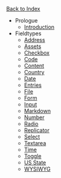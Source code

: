 <a href="/{{version}}" class="rounded-full bg-charcoal-darker text-charcoal-lighter text-center text-sm font-bold hover:text-charcoal-lightest w-full px-4 py-1 block">Back to Index</a>

- Prologue
    - [Introduction](/{{version}}/fieldtypes/introduction)
- Fieldtypes
    - [Address](/{{version}}/fieldtypes/address)
    - [Assets](/{{version}}/fieldtypes/assets)
    - [Checkbox](/{{version}}/fieldtypes/checkbox)
    - [Code](/{{version}}/fieldtypes/code)
    - [Content](/{{version}}/fieldtypes/content)
    - [Country](/{{version}}/fieldtypes/country)
    - [Date](/{{version}}/fieldtypes/date)
    - [Entries](/{{version}}/fieldtypes/entries)
    - [File](/{{version}}/fieldtypes/file)
    - [Form](/{{version}}/fieldtypes/form)
    - [Input](/{{version}}/fieldtypes/input)
    - [Markdown](/{{version}}/fieldtypes/markdown)
    - [Number](/{{version}}/fieldtypes/number)
    - [Radio](/{{version}}/fieldtypes/radio)
    - [Replicator](/{{version}}/fieldtypes/replicator)
    - [Select](/{{version}}/fieldtypes/select)
    - [Textarea](/{{version}}/fieldtypes/textarea)
    - [Time](/{{version}}/fieldtypes/time)
    - [Toggle](/{{version}}/fieldtypes/toggle)
    - [US State](/{{version}}/fieldtypes/usstate)
    - [WYSIWYG](/{{version}}/fieldtypes/wysiwyg)